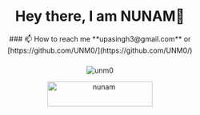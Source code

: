 <div align="center">

<h1 align="center">Hey there, I am NUNAM👋</h1>
###
📫 How to reach me **upasingh3@gmail.com**  or [https://github.com/UNM0/](https://github.com/UNM0/) 

###
<p align="center"> <img src="https://komarev.com/ghpvc/?username=unm0&label=Profile%20views&color=0e75b6&style=italic" alt="unm0" /> </p>


<p><a href="https://www.buymeacoffee.com/nunam" target="_blank"> <img align="center" src="https://cdn.buymeacoffee.com/buttons/v2/default-yellow.png" height="50" width="210" alt="nunam" /></a></p>
</div>
